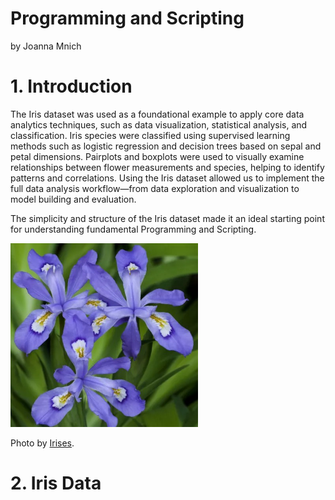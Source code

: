# Programming and Scripting

by Joanna Mnich

# 1. Introduction

The Iris dataset was used as a foundational example to apply core data analytics techniques, such as data visualization, statistical analysis, and classification.
Iris species were classified using supervised learning methods such as logistic regression and decision trees based on sepal and petal dimensions.
Pairplots and boxplots were used to visually examine relationships between flower measurements and species, helping to identify patterns and correlations.
Using the Iris dataset allowed us to implement the full data analysis workflow—from data exploration and visualization to model building and evaluation.

The simplicity and structure of the Iris dataset made it an ideal starting point for understanding fundamental Programming and Scripting.

<img src="iris2.png" alt="Iris flower" width="300"/>

Photo by <a href="https://www.thespruce.com/irises-for-flower-garden-1315808/" rel="nofollow">Irises</a>.</p> 

# 2. Iris Data
